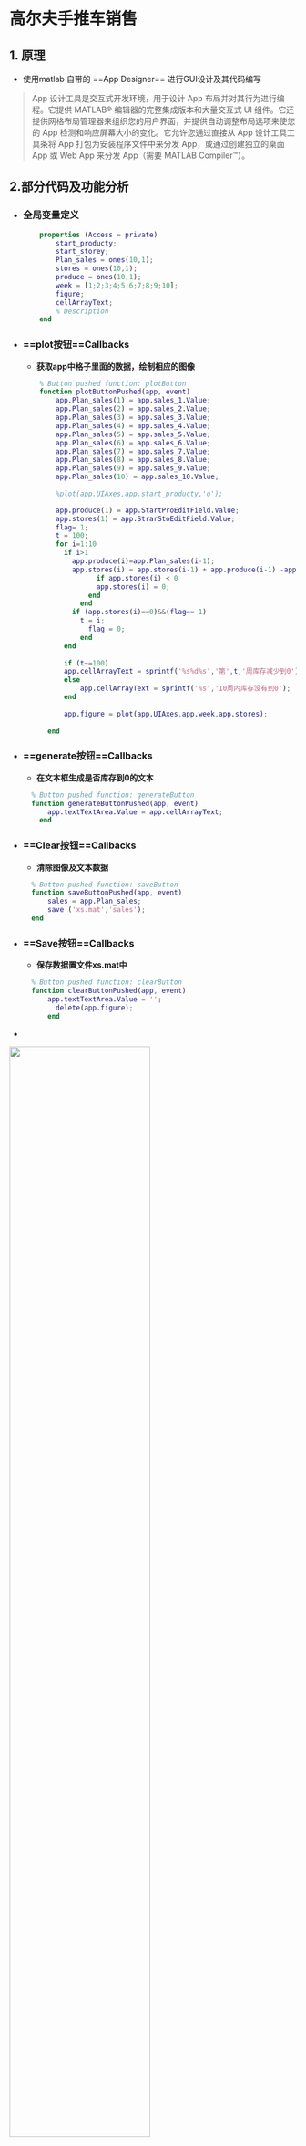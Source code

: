 # 高尔夫手推车销售

## 1. 原理

-  使用matlab 自带的 ==App Designer== 进行GUI设计及其代码编写

> App 设计工具是交互式开发环境，用于设计 App 布局并对其行为进行编程。它提供 MATLAB® 编辑器的完整集成版本和大量交互式 UI 组件。它还提供网格布局管理器来组织您的用户界面，并提供自动调整布局选项来使您的 App 检测和响应屏幕大小的变化。它允许您通过直接从 App 设计工具工具条将 App 打包为安装程序文件中来分发 App，或通过创建独立的桌面 App 或 Web App 来分发 App（需要 MATLAB Compiler™）。

## 2.部分代码及功能分析

- ### 全局变量定义

  ```matlab
      properties (Access = private)
          start_producty;
          start_storey;
          Plan_sales = ones(10,1);
          stores = ones(10,1);
          produce = ones(10,1);
          week = [1;2;3;4;5;6;7;8;9;10];
          figure;
          cellArrayText;
          % Description
      end
  ```

- ### ==plot按钮==Callbacks

  - **获取app中格子里面的数据，绘制相应的图像**

  ```matlab
      % Button pushed function: plotButton
      function plotButtonPushed(app, event)
          app.Plan_sales(1) = app.sales_1.Value;
          app.Plan_sales(2) = app.sales_2.Value;
          app.Plan_sales(3) = app.sales_3.Value;
          app.Plan_sales(4) = app.sales_4.Value;
          app.Plan_sales(5) = app.sales_5.Value;
          app.Plan_sales(6) = app.sales_6.Value;
          app.Plan_sales(7) = app.sales_7.Value;
          app.Plan_sales(8) = app.sales_8.Value;
          app.Plan_sales(9) = app.sales_9.Value;
          app.Plan_sales(10) = app.sales_10.Value;
          
          %plot(app.UIAxes,app.start_producty,'o');
  
          app.produce(1) = app.StartProEditField.Value;
          app.stores(1) = app.StrarStoEditField.Value;
          flag= 1;
          t = 100;
          for i=1:10
          	if i>1
              app.produce(i)=app.Plan_sales(i-1);
              app.stores(i) = app.stores(i-1) + app.produce(i-1) -app.Plan_sales(i-1);
             		if app.stores(i) < 0
              		app.stores(i) = 0;
                  end
            	end
              if (app.stores(i)==0)&&(flag== 1)
              	t = i;
                  flag = 0;
             	end
         	end
              
         	if (t~=100)
      		app.cellArrayText = sprintf('%s%d%s','第',t,'周库存减少到0');
         	else
             	app.cellArrayText = sprintf('%s','10周内库存没有到0');
         	end
              
    		app.figure = plot(app.UIAxes,app.week,app.stores);
              
     	end
  
  ```

- ### ==generate按钮==Callbacks

  - **在文本框生成是否库存到0的文本**

  ```matlab
    % Button pushed function: generateButton
  	function generateButtonPushed(app, event)
      	app.textTextArea.Value = app.cellArrayText;
      end
  ```

- ### ==Clear按钮==Callbacks

  - **清除图像及文本数据**

  ```matlab
  	% Button pushed function: saveButton
  	function saveButtonPushed(app, event)
  		sales = app.Plan_sales;
  		save ('xs.mat','sales');
  	end
  ```

- ### ==Save按钮==Callbacks

  - **保存数据置文件xs.mat中**

  ```matlab
  	% Button pushed function: clearButton
  	function clearButtonPushed(app, event)
      	app.textTextArea.Value = '';
          delete(app.figure);
     	end
  ```

- 

<img src="C:\Users\12732\AppData\Roaming\Typora\typora-user-images\1647916273413.png" width = 70% />

## 3.使用方法

### 正常使用

​		在matlab_APP界面内安装该==**"GUI_usst_homework2.mlappinstall"**==的安装文件，即可正常使用

​		**界面数据是初始过的，可以按需求更改**

### 代码查看

​		用matlab打开文件 打开==**"app_usst_homework2.mlapp"**==的app文件，即可看到源代码及GUI界面



​	



